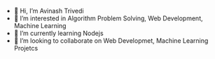 - 👋 Hi, I’m Avinash Trivedi
- 👀 I’m interested in Algorithm Problem Solving, Web Development, Machine Learning
- 🌱 I’m currently learning Nodejs
- 💞️ I’m looking to collaborate on Web Developmet, Machine Learning Projetcs


<!---
trivediavinash/trivediavinash is a ✨ special ✨ repository because its `README.md` (this file) appears on your GitHub profile.
You can click the Preview link to take a look at your changes.
--->
